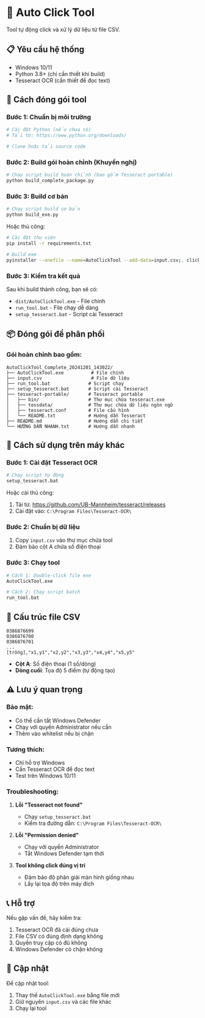 # 🤖 Auto Click Tool

Tool tự động click và xử lý dữ liệu từ file CSV.

## 📋 Yêu cầu hệ thống

- Windows 10/11
- Python 3.8+ (chỉ cần thiết khi build)
- Tesseract OCR (cần thiết để đọc text)

## 🚀 Cách đóng gói tool

### Bước 1: Chuẩn bị môi trường
```bash
# Cài đặt Python (nếu chưa có)
# Tải từ: https://www.python.org/downloads/

# Clone hoặc tải source code
```

### Bước 2: Build gói hoàn chỉnh (Khuyến nghị)
```bash
# Chạy script build hoàn chỉnh (bao gồm Tesseract portable)
python build_complete_package.py
```

### Bước 3: Build cơ bản
```bash
# Chạy script build cơ bản
python build_exe.py
```

Hoặc thủ công:
```bash
# Cài đặt thư viện
pip install -r requirements.txt

# Build exe
pyinstaller --onefile --name=AutoClickTool --add-data=input.csv;. click_auto.py
```

### Bước 3: Kiểm tra kết quả
Sau khi build thành công, bạn sẽ có:
- `dist/AutoClickTool.exe` - File chính
- `run_tool.bat` - File chạy dễ dàng
- `setup_tesseract.bat` - Script cài Tesseract

## 📦 Đóng gói để phân phối

### Gói hoàn chỉnh bao gồm:
```
AutoClickTool_Complete_20241201_143022/
├── AutoClickTool.exe          # File chính
├── input.csv                  # File dữ liệu
├── run_tool.bat              # Script chạy
├── setup_tesseract.bat       # Script cài Tesseract
├── tesseract-portable/       # Tesseract portable
│   ├── bin/                  # Thư mục chứa tesseract.exe
│   ├── tessdata/             # Thư mục chứa dữ liệu ngôn ngữ
│   ├── tesseract.conf        # File cấu hình
│   └── README.txt            # Hướng dẫn Tesseract
├── README.md                 # Hướng dẫn chi tiết
└── HƯỚNG DẪN NHANH.txt       # Hướng dẫn nhanh
```

## 🎯 Cách sử dụng trên máy khác

### Bước 1: Cài đặt Tesseract OCR
```bash
# Chạy script tự động
setup_tesseract.bat
```

Hoặc cài thủ công:
1. Tải từ: https://github.com/UB-Mannheim/tesseract/releases
2. Cài đặt vào: `C:\Program Files\Tesseract-OCR\`

### Bước 2: Chuẩn bị dữ liệu
1. Copy `input.csv` vào thư mục chứa tool
2. Đảm bảo cột A chứa số điện thoại

### Bước 3: Chạy tool
```bash
# Cách 1: Double-click file exe
AutoClickTool.exe

# Cách 2: Chạy script batch
run_tool.bat
```

## 🔧 Cấu trúc file CSV

```
0386876699
0386876700
0386876701
...
[trống],"x1,y1","x2,y2","x3,y3","x4,y4","x5,y5"
```

- **Cột A**: Số điện thoại (1 số/dòng)
- **Dòng cuối**: Tọa độ 5 điểm (tự động tạo)

## ⚠️ Lưu ý quan trọng

### Bảo mật:
- Có thể cần tắt Windows Defender
- Chạy với quyền Administrator nếu cần
- Thêm vào whitelist nếu bị chặn

### Tương thích:
- Chỉ hỗ trợ Windows
- Cần Tesseract OCR để đọc text
- Test trên Windows 10/11

### Troubleshooting:
1. **Lỗi "Tesseract not found"**
   - Chạy `setup_tesseract.bat`
   - Kiểm tra đường dẫn: `C:\Program Files\Tesseract-OCR\`

2. **Lỗi "Permission denied"**
   - Chạy với quyền Administrator
   - Tắt Windows Defender tạm thời

3. **Tool không click đúng vị trí**
   - Đảm bảo độ phân giải màn hình giống nhau
   - Lấy lại tọa độ trên máy đích

## 📞 Hỗ trợ

Nếu gặp vấn đề, hãy kiểm tra:
1. Tesseract OCR đã cài đúng chưa
2. File CSV có đúng định dạng không
3. Quyền truy cập có đủ không
4. Windows Defender có chặn không

## 🔄 Cập nhật

Để cập nhật tool:
1. Thay thế `AutoClickTool.exe` bằng file mới
2. Giữ nguyên `input.csv` và các file khác
3. Chạy lại tool
